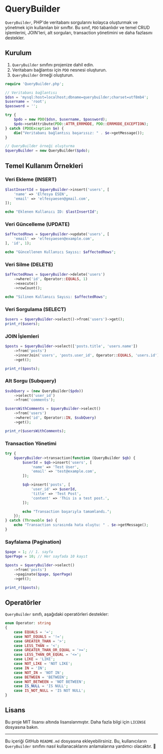 # QueryBuilder

`QueryBuilder`, PHP'de veritabanı sorgularını kolayca oluşturmak ve yönetmek için kullanılan bir sınıftır. Bu sınıf, `PDO` tabanlıdır ve temel CRUD işlemlerini, JOIN'leri, alt sorguları, transaction yönetimini ve daha fazlasını destekler.

## Kurulum

1. `QueryBuilder` sınıfını projenize dahil edin.
2. Veritabanı bağlantısı için `PDO` nesnesi oluşturun.
3. `QueryBuilder` örneği oluşturun.

```php
require 'QueryBuilder.php';

// Veritabanı bağlantısı
$dsn = 'mysql:host=localhost;dbname=querybuilder;charset=utf8mb4';
$username = 'root';
$password = '';

try {
    $pdo = new PDO($dsn, $username, $password);
    $pdo->setAttribute(PDO::ATTR_ERRMODE, PDO::ERRMODE_EXCEPTION);
} catch (PDOException $e) {
    die("Veritabanı bağlantısı başarısız: " . $e->getMessage());
}

// QueryBuilder örneği oluşturma
$queryBuilder = new QueryBuilder($pdo);
```

## Temel Kullanım Örnekleri

### Veri Ekleme (INSERT)

```php
$lastInsertId = $queryBuilder->insert('users', [
    'name' => 'Elfesya ESEN',
    'email' => 'elfesyaesen@gmail.com',
]);

echo "Eklenen Kullanıcı ID: $lastInsertId";
```

### Veri Güncelleme (UPDATE)

```php
$affectedRows = $queryBuilder->update('users', [
    'email' => 'elfesyaesen@example.com',
], 'id', 1);

echo "Güncellenen Kullanıcı Sayısı: $affectedRows";
```

### Veri Silme (DELETE)

```php
$affectedRows = $queryBuilder->delete('users')
    ->where('id', Operator::EQUALS, 1)
    ->execute()
    ->rowCount();

echo "Silinen Kullanıcı Sayısı: $affectedRows";
```

### Veri Sorgulama (SELECT)

```php
$users = $queryBuilder->select()->from('users')->get();
print_r($users);
```

### JOIN İşlemleri

```php
$posts = $queryBuilder->select(['posts.title', 'users.name'])
    ->from('posts')
    ->innerJoin('users', 'posts.user_id', Operator::EQUALS, 'users.id')
    ->get();

print_r($posts);
```

### Alt Sorgu (Subquery)

```php
$subQuery = (new QueryBuilder($pdo))
    ->select('user_id')
    ->from('comments');

$usersWithComments = $queryBuilder->select()
    ->from('users')
    ->where('id', Operator::IN, $subQuery)
    ->get();

print_r($usersWithComments);
```

### Transaction Yönetimi

```php
try {
    $queryBuilder->transaction(function (QueryBuilder $qb) {
        $userId = $qb->insert('users', [
            'name' => 'Test User',
            'email' => 'test@example.com',
        ]);

        $qb->insert('posts', [
            'user_id' => $userId,
            'title' => 'Test Post',
            'content' => 'This is a test post.',
        ]);

        echo "Transaction başarıyla tamamlandı.";
    });
} catch (Throwable $e) {
    echo "Transaction sırasında hata oluştu: " . $e->getMessage();
}
```

### Sayfalama (Pagination)

```php
$page = 1; // 1. sayfa
$perPage = 10; // Her sayfada 10 kayıt

$posts = $queryBuilder->select()
    ->from('posts')
    ->paginate($page, $perPage)
    ->get();

print_r($posts);
```

## Operatörler

`QueryBuilder` sınıfı, aşağıdaki operatörleri destekler:

```php
enum Operator: string
{
    case EQUALS = '=';
    case NOT_EQUALS = '!=';
    case GREATER_THAN = '>';
    case LESS_THAN = '<';
    case GREATER_THAN_OR_EQUAL = '>=';
    case LESS_THAN_OR_EQUAL = '<=';
    case LIKE = 'LIKE';
    case NOT_LIKE = 'NOT LIKE';
    case IN = 'IN';
    case NOT_IN = 'NOT IN';
    case BETWEEN = 'BETWEEN';
    case NOT_BETWEEN = 'NOT BETWEEN';
    case IS_NULL = 'IS NULL';
    case IS_NOT_NULL = 'IS NOT NULL';
}
```

## Lisans

Bu proje MIT lisansı altında lisanslanmıştır. Daha fazla bilgi için `LICENSE` dosyasına bakın.

---

Bu içeriği GitHub `README.md` dosyasına ekleyebilirsiniz. Bu, kullanıcıların `QueryBuilder` sınıfını nasıl kullanacaklarını anlamalarına yardımcı olacaktır. 🚀
